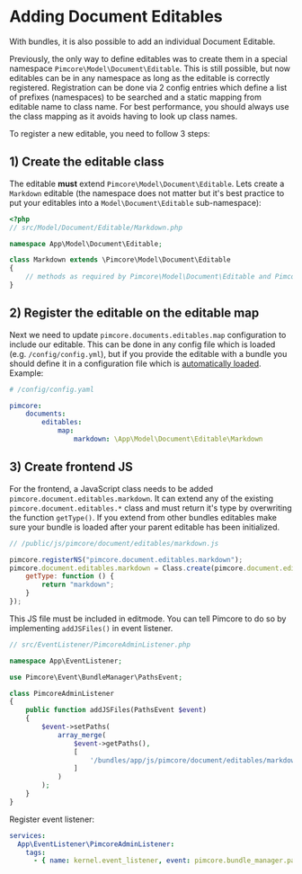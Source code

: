 # Adding Document Editables 

With bundles, it is also possible to add an individual Document Editable. 

Previously, the only way to define editables was to create them in a special namespace `Pimcore\Model\Document\Editable`. This
is still possible, but now editables can be in any namespace as long as the editable is correctly registered. Registration
can be done via 2 config entries which define a list of prefixes (namespaces) to be searched and a static mapping from
editable name to class name. For best performance, you should always use the class mapping as it avoids having to look
up class names.

To register a new editable, you need to follow 3 steps:

## 1) Create the editable class

The editable **must** extend `Pimcore\Model\Document\Editable`. Lets create a `Markdown` editable (the namespace does not matter
but it's best practice to put your editables into a `Model\Document\Editable` sub-namespace):

```php
<?php
// src/Model/Document/Editable/Markdown.php

namespace App\Model\Document\Editable;

class Markdown extends \Pimcore\Model\Document\Editable
{
    // methods as required by Pimcore\Model\Document\Editable and Pimcore\Model\Document\Editable\EditableInterface
}
```

## 2) Register the editable on the editable map

Next we need to update `pimcore.documents.editables.map` configuration to include our editable. This can be done in any config
file which is loaded (e.g. `/config/config.yml`), but if you provide the editable with a bundle you should define it
in a configuration file which is [automatically loaded](./03_Auto_Loading_Config_And_Routing_Definitions.md). Example:

```yaml
# /config/config.yaml

pimcore:
    documents:
        editables:
            map:
                markdown: \App\Model\Document\Editable\Markdown
```

## 3) Create frontend JS

For the frontend, a JavaScript class needs to be added `pimcore.document.editables.markdown`. It can 
extend any of the existing `pimcore.document.editables.*` class and must return it's type by overwriting 
the function `getType()`. If you extend from other bundles editables make sure your bundle is loaded after your parent editable has been initialized.

```js
// /public/js/pimcore/document/editables/markdown.js

pimcore.registerNS("pimcore.document.editables.markdown");
pimcore.document.editables.markdown = Class.create(pimcore.document.editables.textarea, {
    getType: function () {
        return "markdown";
    }
});
```

This JS file must be included in editmode. You can tell Pimcore to do so by implementing `addJSFiles()`
in event listener. 

```php
// src/EventListener/PimcoreAdminListener.php

namespace App\EventListener;

use Pimcore\Event\BundleManager\PathsEvent;

class PimcoreAdminListener
{
    public function addJSFiles(PathsEvent $event)
    {
        $event->setPaths(
            array_merge(
                $event->getPaths(),
                [
                    '/bundles/app/js/pimcore/document/editables/markdown.js'
                ]
            )
        );
    }
}

```

Register event listener:
```yaml
services:
  App\EventListener\PimcoreAdminListener:
    tags:
      - { name: kernel.event_listener, event: pimcore.bundle_manager.paths.js, method: addJSFiles }
```
